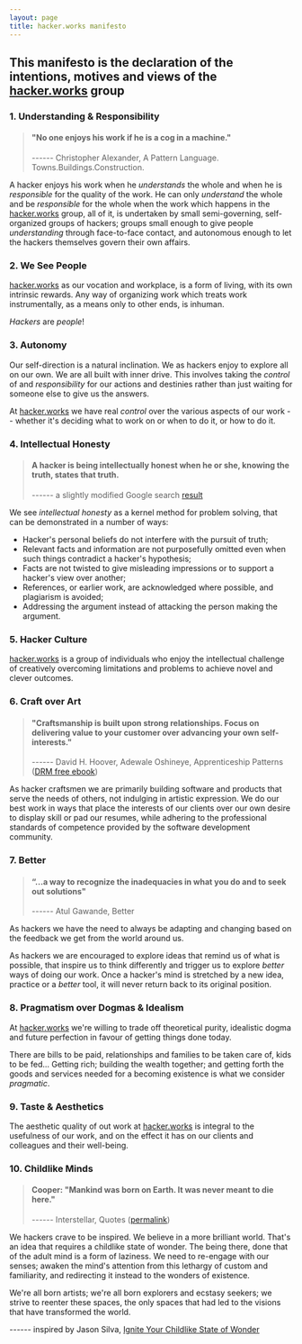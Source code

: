 ```yaml
---
layout: page
title: hacker.works manifesto
---
```


## This manifesto is the declaration of the intentions, motives and views of the [hacker.works](/about) group

### 1. Understanding & Responsibility

> #### "No one enjoys his work if he is a cog in a machine."
> ------ Christopher Alexander, A Pattern Language. Towns.Buildings.Construction.

A hacker enjoys his work when he *understands* the whole and when he is *responsible* for the quality of the work. He can only *understand* the whole and be *responsible* for the whole when the work which happens in the [hacker.works](/about) group, all of it, is undertaken by small semi-governing, self-organized groups of hackers; groups small enough to give people *understanding* through face-to-face contact, and autonomous enough to let the hackers themselves govern their own affairs.

### 2. We See People

[hacker.works](/about) as our vocation and workplace, is a form of living, with its own intrinsic rewards. Any way of organizing work which treats work instrumentally, as a means only to other ends, is inhuman.

*Hackers* are *people*!

### 3. Autonomy

Our self-direction is a natural inclination. We as hackers enjoy to explore all on our own. We are all built with inner drive. This involves taking the *control* of and *responsibility* for our actions and destinies rather than just waiting for someone else to give us the answers.  

At [hacker.works](/about) we have real *control* over the various aspects of our work -- whether it's deciding what to work on or when to do it, or how to do it.

### 4. Intellectual Honesty

> #### A hacker is being intellectually honest when he or she, knowing the truth, states that truth.
> ------ a slightly modified Google search [result](https://www.google.bg/webhp?ion=1&espv=2&ie=UTF-8#q=intellectual%20honesty)

We see *intellectual honesty* as a kernel method for problem solving, that can be demonstrated in a number of ways:

* Hacker's personal beliefs do not interfere with the pursuit of truth;
* Relevant facts and information are not purposefully omitted even when such things contradict a hacker's hypothesis;
* Facts are not twisted to give misleading impressions or to support a hacker's view over another;
* References, or earlier work, are acknowledged where possible, and plagiarism is avoided;
* Addressing the argument instead of attacking the person making the argument.

### 5. Hacker Culture

[hacker.works](/about) is a group of individuals who enjoy the intellectual challenge of creatively overcoming limitations and problems to achieve novel and clever outcomes.

### 6. Craft over Art

> #### "Craftsmanship is built upon strong relationships. Focus on delivering value to your customer over advancing your own self-interests."
> ------ David H. Hoover, Adewale Oshineye, Apprenticeship Patterns ([DRM free ebook](http://chimera.labs.oreilly.com/books/1234000001813/index.html))

As hacker craftsmen we are primarily building software and products that serve the needs of others, not indulging in artistic expression. We do our best work in ways that place the interests of our clients over our own desire to display skill or pad our resumes, while adhering to the professional standards of competence provided by the software development community.

### 7. Better

> #### “...a way to recognize the inadequacies in what you do and to seek out solutions"
> ------ Atul Gawande, Better

As hackers we have the need to always be adapting and changing based on the feedback we get from the world around us.

As hackers we are encouraged to explore ideas that remind us of what is possible, that inspire us to think differently and trigger us to explore *better* ways of doing our work. Once a hacker's mind is stretched by a new idea, practice or a *better* tool, it will never return back to its original position. 

### 8. Pragmatism over Dogmas & Idealism

At [hacker.works](/about) we're willing to trade off theoretical purity, idealistic dogma and future perfection in favour of getting things done today. 

There are bills to be paid, relationships and families to be taken care of, kids to be fed... Getting rich; building the wealth together; and getting forth the goods and services needed for a becoming existence is what we consider *pragmatic*.

### 9. Taste & Aesthetics

The aesthetic quality of out work at [hacker.works](/about) is integral to the usefulness of our work, and on the effect it has on our clients and colleagues and their well-being. 

### 10. Childlike Minds

> #### Cooper: "Mankind was born on Earth. It was never meant to die here."
> ------ Interstellar, Quotes ([permalink](http://www.imdb.com/title/tt0816692/quotes?item=qt2253996))

We hackers crave to be inspired. We believe in a more brilliant world. That's an idea that requires a childlike state of wonder. The being there, done that of the adult mind is a form of laziness. We need to re-engage with our senses; awaken the mind's attention from this lethargy of custom and familiarity, and redirecting it instead to the wonders of existence. 

We're all born artists; we're all born explorers and ecstasy seekers; we strive to reenter these spaces, the only spaces that had led to the visions that have transformed the world.

------ inspired by Jason Silva, [Ignite Your Childlike State of Wonder](https://www.youtube.com/watch?v=kCCHn1cWhOg)
